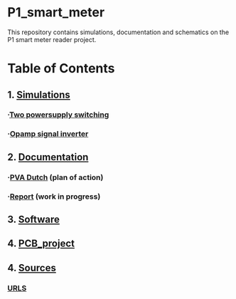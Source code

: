 # P1_smart_meter
This repository contains simulations, documentation and schematics on the P1 smart meter reader project.

# Table of Contents
## 1. [Simulations]
### ·[Two powersupply switching]
### ·[Opamp signal inverter]

## 2. [Documentation]
### ·[PVA Dutch] (plan of action)
### ·[Report] (work in progress)

## 3. [Software]

## 4. [PCB_project]

## 4. [Sources]
### [URLS]


[Two powersupply switching]: https://github.com/JordyvanM/P1_smart_meter/blob/main/Simulations/Two_powersupply_switch.asc
[Opamp signal inverter]: https://github.com/JordyvanM/P1_smart_meter/blob/main/Simulations/V1_3.3_inverter.asc
[Simulations]: https://github.com/JordyvanM/P1_smart_meter/tree/main/Simulations

[Documentation]: https://github.com/JordyvanM/P1_smart_meter/tree/main/Documentation
[PVA Dutch]: https://github.com/JordyvanM/P1_smart_meter/tree/main/Documentation/PVA
[Report]: https://github.com/JordyvanM/P1_smart_meter/tree/main/Documentation/Report

[Software]: https://github.com/JordyvanM/P1_smart_meter/tree/main/Software

[PCB_project]: https://github.com/JordyvanM/P1_smart_meter/tree/main/PCB_project

[Sources]: https://github.com/JordyvanM/P1_smart_meter/tree/main/Sources
[URLS]: https://github.com/JordyvanM/P1_smart_meter/blob/main/Sources/URLS.md
